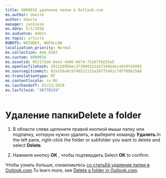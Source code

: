 ```yaml
---
title: 8000016 удаление папки в Outlook.com
ms.author: daeite
author: daeite
manager: jackiesm
ms.date: 5/1/2018
ms.audience: Admin
ms.topic: article
ROBOTS: NOINDEX, NOFOLLOW
localization_priority: Normal
ms.collection: Adm_O365
ms.custom: 8000016
ms.assetid: 052172e6-bee2-4466-b674-75187f0225e5
ms.openlocfilehash: 291128956ec373999152a5f349bdaca919fd2893
ms.sourcegitcommit: 03a156a9c9740521155a30775492c7dff0982588
ms.translationtype: MT
ms.contentlocale: ru-RU
ms.lasthandoff: 03/22/2019
ms.locfileid: "30778159"
---
```

# <a name="delete-a-folder"></a><span data-ttu-id="5bb3d-102">Удаление папки</span><span class="sxs-lookup"><span data-stu-id="5bb3d-102">Delete a folder</span></span>

1. <span data-ttu-id="5bb3d-103">В области слева щелкните правой кнопкой мыши папку или подпапку, которую нужно удалить, и выберите команду **Удалить**.</span><span class="sxs-lookup"><span data-stu-id="5bb3d-103">In the left pane, right-click the folder or subfolder you want to delete and select **Delete**.</span></span> 
    
2. <span data-ttu-id="5bb3d-104">Нажмите кнопку **ОК** , чтобы подтвердить.</span><span class="sxs-lookup"><span data-stu-id="5bb3d-104">Select **OK** to confirm.</span></span> 
    
<span data-ttu-id="5bb3d-105">Чтобы узнать больше, ознакомьтесь [со статьЕй удаление папки в Outlook.com](https://go.microsoft.com/fwlink/p/?linkid=873134).</span><span class="sxs-lookup"><span data-stu-id="5bb3d-105">To learn more, see [Delete a folder in Outlook.com](https://go.microsoft.com/fwlink/p/?linkid=873134).</span></span>
  

